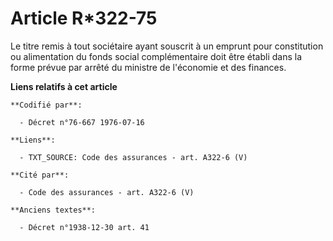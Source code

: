 # Article R*322-75

Le titre remis à tout sociétaire ayant souscrit à un emprunt pour constitution ou alimentation du fonds social complémentaire
doit être établi dans la forme prévue par arrêté du ministre de l'économie et des finances.

**Liens relatifs à cet article**

	**Codifié par**:

	  - Décret n°76-667 1976-07-16

	**Liens**:

	  - TXT_SOURCE: Code des assurances - art. A322-6 (V)

	**Cité par**:

	  - Code des assurances - art. A322-6 (V)

	**Anciens textes**:

	  - Décret n°1938-12-30 art. 41
